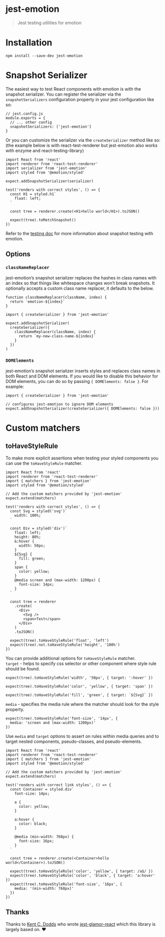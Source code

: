 jest-emotion
============

> Jest testing utilities for emotion

Installation
============

    npm install --save-dev jest-emotion

Snapshot Serializer
===================

The easiest way to test React components with emotion is with the snapshot serializer. You can register the serializer via the `snapshotSerializers` configuration property in your jest configuration like so:

    // jest.config.js
    module.exports = {
      // ... other config
      snapshotSerializers: ['jest-emotion']
    }

Or you can customize the serializer via the `createSerializer` method like so: (the example below is with react-test-renderer but jest-emotion also works with enzyme and react-testing-library)

    import React from 'react'
    import renderer from 'react-test-renderer'
    import serializer from 'jest-emotion'
    import styled from '@emotion/styled'

    expect.addSnapshotSerializer(serializer)

    test('renders with correct styles', () => {
      const H1 = styled.h1`
        float: left;
      `

      const tree = renderer.create(<H1>hello world</H1>).toJSON()

      expect(tree).toMatchSnapshot()
    })

Refer to the [testing doc](https://github.com/emotion-js/emotion/blob/master/docs/testing.md) for more information about snapshot testing with emotion.

Options
-------

### `classNameReplacer`

jest-emotion’s snapshot serializer replaces the hashes in class names with an index so that things like whitespace changes won’t break snapshots. It optionally accepts a custom class name replacer, it defaults to the below.

    function classNameReplacer(className, index) {
      return `emotion-${index}`
    }

    import { createSerializer } from 'jest-emotion'

    expect.addSnapshotSerializer(
      createSerializer({
        classNameReplacer(className, index) {
          return `my-new-class-name-${index}`
        }
      })
    )

### `DOMElements`

jest-emotion’s snapshot serializer inserts styles and replaces class names in both React and DOM elements. If you would like to disable this behavior for DOM elements, you can do so by passing `{ DOMElements: false }`. For example:

    import { createSerializer } from 'jest-emotion'

    // configures jest-emotion to ignore DOM elements
    expect.addSnapshotSerializer(createSerializer({ DOMElements: false }))

Custom matchers
===============

toHaveStyleRule
---------------

To make more explicit assertions when testing your styled components you can use the `toHaveStyleRule` matcher.

    import React from 'react'
    import renderer from 'react-test-renderer'
    import { matchers } from 'jest-emotion'
    import styled from '@emotion/styled'

    // Add the custom matchers provided by 'jest-emotion'
    expect.extend(matchers)

    test('renders with correct styles', () => {
      const Svg = styled('svg')`
        width: 100%;
      `

      const Div = styled('div')`
        float: left;
        height: 80%;
        &:hover {
          width: 50px;
        }
        ${Svg} {
          fill: green;
        }
        span {
          color: yellow;
        }
        @media screen and (max-width: 1200px) {
          font-size: 14px;
        }
      `

      const tree = renderer
        .create(
          <Div>
            <Svg />
            <span>Test</span>
          </Div>
        )
        .toJSON()

      expect(tree).toHaveStyleRule('float', 'left')
      expect(tree).not.toHaveStyleRule('height', '100%')
    })

You can provide additional options for `toHaveStyleRule` matcher.  
`target` - helps to specify css selector or other component where style rule should be found.

    expect(tree).toHaveStyleRule('width', '50px', { target: ':hover' })

    expect(tree).toHaveStyleRule('color', 'yellow', { target: 'span' })

    expect(tree).toHaveStyleRule('fill', 'green', { target: `${Svg}` })

`media` - specifies the media rule where the matcher should look for the style property.

    expect(tree).toHaveStyleRule('font-size', '14px', {
      media: 'screen and (max-width: 1200px)'
    })

Use `media` and `target` options to assert on rules within media queries and to target nested components, pseudo-classes, and pseudo-elements.

    import React from 'react'
    import renderer from 'react-test-renderer'
    import { matchers } from 'jest-emotion'
    import styled from '@emotion/styled'

    // Add the custom matchers provided by 'jest-emotion'
    expect.extend(matchers)

    test('renders with correct link styles', () => {
      const Container = styled.div`
        font-size: 14px;

        a {
          color: yellow;
        }

        a:hover {
          color: black;
        }

        @media (min-width: 768px) {
          font-size: 16px;
        }
      `

      const tree = renderer.create(<Container>hello world</Container>).toJSON()

      expect(tree).toHaveStyleRule('color', 'yellow', { target: /a$/ })
      expect(tree).toHaveStyleRule('color', 'black', { target: 'a:hover' })
      expect(tree).toHaveStyleRule('font-size', '16px', {
        media: '(min-width: 768px)'
      })
    })

Thanks
------

Thanks to [Kent C. Dodds](https://twitter.com/kentcdodds) who wrote [jest-glamor-react](https://github.com/kentcdodds/jest-glamor-react) which this library is largely based on. ❤️
